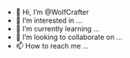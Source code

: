 - 👋 Hi, I’m @WolfCrafter
- 👀 I’m interested in ...
- 🌱 I’m currently learning ...
- 💞️ I’m looking to collaborate on ...
- 📫 How to reach me ...

<!---
WolfCrafter/WolfCrafter is a ✨ special ✨ repository because its `README.md` (this file) appears on your GitHub profile.
You can click the Preview link to take a look at your changes.
--->
